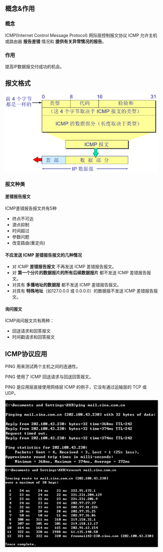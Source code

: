 ## 概念&作用
### 概念
ICMP(Internet Control Message Protocol)
网际层控制报文协议
ICMP 允许主机或路由器 **报告差错** 情况和 **提供有关异常情况的报告**。

### 作用
提高IP数据报交付成功的机会。

## 报文格式
![ICMP-Message](./assets/ICMP-Message.png)

### 报文种类
#### 差错报告报文
ICMP差错报告报文共有5种
* 终点不可达
* 源点抑制
* 时间超过
* 参数问题
* 改变路由(重定向)

#### 不应发送 ICMP 差错报告报文的几种情况
* 对 ICMP **差错报告报文** 不再发送 ICMP 差错报告报文。
* 对 **第一个分片的数据报片的所有后续数据报片** 都不发送 ICMP 差错报告报文。
* 对具有 **多播地址的数据报** 都不发送 ICMP 差错报告报文。
* 对具有 **特殊地址**（如127.0.0.0 或 0.0.0.0）的数据报不发送 ICMP 差错报告报文。

#### 询问报文
ICMP询问报文共有两种：
* 回送请求和回答报文
* 时间戳请求和回答报文

## ICMP协议应用
PING 用来测试两个主机之间的连通性。

PING 使用了 ICMP 回送请求与回送回答报文。

PING 是应用层直接使用网络层 ICMP 的例子，它没有通过运输层的 TCP 或UDP。

![ICMP-Example1](./assets/ICMP-Example1.png)
![ICMP-Example2](./assets/ICMP-Example2.png)
